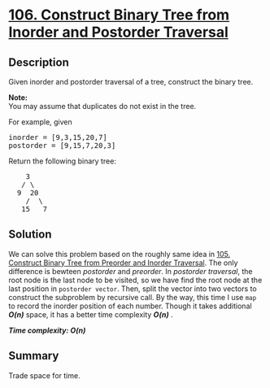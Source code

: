 # [106. Construct Binary Tree from Inorder and Postorder Traversal](https://leetcode.com/problems/construct-binary-tree-from-inorder-and-postorder-traversal/)

## Description

<div class="content__u3I1 question-content__JfgR"><div><p>Given inorder and postorder traversal of a tree, construct the binary tree.</p>

<p><strong>Note:</strong><br>
You may assume that duplicates do not exist in the tree.</p>

<p>For example, given</p>

<pre>inorder =&nbsp;[9,3,15,20,7]
postorder = [9,15,7,20,3]</pre>

<p>Return the following binary tree:</p>

<pre>    3
   / \
  9  20
    /  \
   15   7
</pre>
</div></div>

## Solution
We can solve this problem based on the roughly same idea in [105. Construct Binary Tree from Preorder and Inorder Traversal](https://github.com/BlueBug12/LeetCode-Solution/tree/master/%230105_ConstructBinaryTreeFromPreorderAndInorderTraversal). The only difference is bewteen _postorder_ and _preorder_. In _postorder traversal_, the root node is the last node to be visited, so we have find the root node at the last position in `postorder vector`. Then, split the vector into two vectors to construct the subproblem by recursive call. By the way, this time I use `map` to record the inorder position of each number. Though it takes additional _**O(n)**_  space, it has a better time complexity _**O(n)**_ .

_**Time complexity: O(n)**_

## Summary
Trade space for time.
